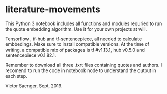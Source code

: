 # literature-movements

This Python 3 notebook includes all functions and modules requried to run the quote embedding algorithm. 
Use it for your own projects at will. 

Tensorflow , tf-hub and tf-sentencepiece, all needed to calculate embbedings.
Make sure to install compatible versions. At the time of writing, a compatible mix of packages is tf #v1.13.1,
hub v0.5.0 and sentencepiece v0.1.82.1.

Remember to download all three .txrt files containing quotes and authors. I recomend to run the code in notebook node to
understand the output in each step.

Victor Saenger, Sept, 2019.
